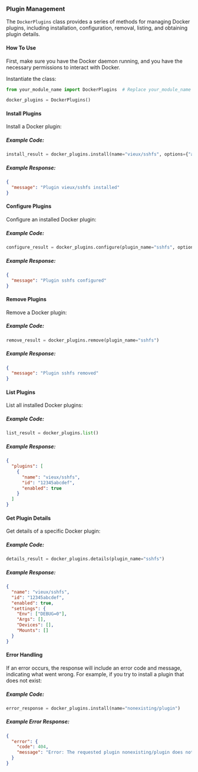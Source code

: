 ### Plugin Management

The `DockerPlugins` class provides a series of methods for managing Docker plugins, including installation, configuration, removal, listing, and obtaining plugin details.

#### How To Use

First, make sure you have the Docker daemon running, and you have the necessary permissions to interact with Docker.

Instantiate the class:

```python
from your_module_name import DockerPlugins  # Replace your_module_name with the actual name of your module

docker_plugins = DockerPlugins()
```

#### Install Plugins

Install a Docker plugin:

##### Example Code:

```python
install_result = docker_plugins.install(name="vieux/sshfs", options={"alias": "sshfs"})
```

##### Example Response:

```json
{
  "message": "Plugin vieux/sshfs installed"
}
```

#### Configure Plugins

Configure an installed Docker plugin:

##### Example Code:

```python
configure_result = docker_plugins.configure(plugin_name="sshfs", options={"DEBUG": "1"})
```

##### Example Response:

```json
{
  "message": "Plugin sshfs configured"
}
```

#### Remove Plugins

Remove a Docker plugin:

##### Example Code:

```python
remove_result = docker_plugins.remove(plugin_name="sshfs")
```

##### Example Response:

```json
{
  "message": "Plugin sshfs removed"
}
```

#### List Plugins

List all installed Docker plugins:

##### Example Code:

```python
list_result = docker_plugins.list()
```

##### Example Response:

```json
{
  "plugins": [
    {
      "name": "vieux/sshfs",
      "id": "12345abcdef",
      "enabled": true
    }
  ]
}
```

#### Get Plugin Details

Get details of a specific Docker plugin:

##### Example Code:

```python
details_result = docker_plugins.details(plugin_name="sshfs")
```

##### Example Response:

```json
{
  "name": "vieux/sshfs",
  "id": "12345abcdef",
  "enabled": true,
  "settings": {
    "Env": ["DEBUG=0"],
    "Args": [],
    "Devices": [],
    "Mounts": []
  }
}
```

#### Error Handling

If an error occurs, the response will include an error code and message, indicating what went wrong. For example, if you try to install a plugin that does not exist:

##### Example Code:

```python
error_response = docker_plugins.install(name="nonexisting/plugin")
```

##### Example Error Response:

```json
{
  "error": {
    "code": 404,
    "message": "Error: The requested plugin nonexisting/plugin does not exist on Docker Hub"
  }
}
```